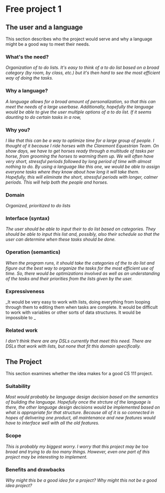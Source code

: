 # Free project 1

## The user and a language
This section describes who the project would serve and why a language might be a
good way to meet their needs.


### What's the need?
_Organization of to do lists. It's easy to think of a to do list based on a broad
category (by room, by class, etc.) but it's then hard to see the most efficient 
way of doing the tasks._


### Why a language?
_A language allows for a broad amount of personalization, so that this can 
meet the needs of a large userbase. Additionally, hopefully the language 
would be able to give the user multiple options of a to do list. If it seems 
daunting to do certain tasks in a row,_


### Why you?
_I like that this can be a way to optimize time for a large group of people. I
thought of it because I ride horses with the Claremont Equestrian Team. On show
days, we have to get horses ready through a multitude of tasks per horse, from 
grooming the horses to warming them up. We will often have very short, stressful
periods followed by long period of time with almost nothing to do. By using a 
language like this one, we would be able to assign everyone tasks where they know 
about how long it will take them. Hopefully, this will eliminate the short, 
stressful periods with longer, calmer periods. This will help both the people and 
horses._


### Domain
_Organized, prioritized to do lists_


### Interface (syntax)
_The user should be able to input their to do list based on categories. They
should be able to input this list and, possibly, also their schedule so that 
the user can determine when these tasks should be done._ 


### Operation (semantics)
_When the program runs, it should take the categories of the to do list and
figure out the best way to organize the tasks for the most efficient use of time.
So, there would be optimizations involved as well as an understanding of the
tasks and their priorities from the lists given by the user._


### Expressiveness
_It would be very easy to work with lists, doing everything from looping through
them to editing them when tasks are complete. It would be difficult to work with
variables or other sorts of data structures. It would be impossible to _


### Related work
_I don't think there are any DSLs currently that meet this need. There are
DSLs that work with lists, but none that fit this domain specifically._


## The Project
This section examines whether the idea makes for a good CS 111 project.


### Suitability
_Most would probably be language design decision based on the semantics
of building the language. Hopefully once the strcture of the language
is there, the other language design decisions would be implemented
based on what is appropriate for that structure. Because all of it is
so connected in hopes of delivering one product, all maintenance and
new features would have to interface well with all the old features._


### Scope
_This is probably my biggest worry. I worry that this project may be too
broad and trying to do too many things. However, even one part of this
project may be interesting to implement._


### Benefits and drawbacks
_Why might this be a good idea for a project? Why might this not be a good idea 
project?_

